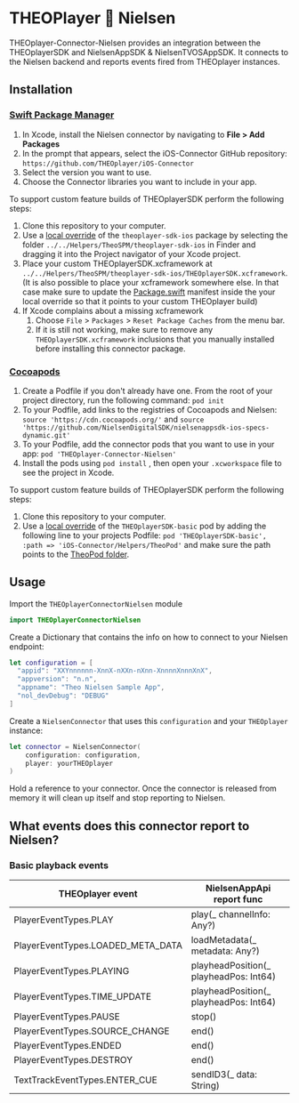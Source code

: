 # THEOPlayer 🤝 Nielsen

THEOplayer-Connector-Nielsen provides an integration between the THEOplayerSDK and NielsenAppSDK & NielsenTVOSAppSDK. It connects to the Nielsen backend and reports events fired from THEOplayer instances.

## Installation

### [Swift Package Manager](https://swift.org/package-manager/)

1. In Xcode, install the Nielsen connector by navigating to **File > Add Packages**
2. In the prompt that appears, select the iOS-Connector GitHub repository: `https://github.com/THEOplayer/iOS-Connector`
3. Select the version you want to use.
4. Choose the Connector libraries you want to include in your app.

To support custom feature builds of THEOplayerSDK perform the following steps:

1. Clone this repository to your computer.
2. Use a [local override](https://developer.apple.com/documentation/xcode/editing-a-package-dependency-as-a-local-package) of the `theoplayer-sdk-ios` package by selecting the folder `../../Helpers/TheoSPM/theoplayer-sdk-ios` in Finder and dragging it into the Project navigator of your Xcode project.
3. Place your custom THEOplayerSDK.xcframework at `../../Helpers/TheoSPM/theoplayer-sdk-ios/THEOplayerSDK.xcframework`. (It is also possible to place your xcframework somewhere else. In that case make sure to update the [Package.swift](../../Helpers/TheoSPM/theoplayer-sdk-ios/Package.swift) manifest inside the your local override so that it points to your custom THEOplayer build)
4. If Xcode complains about a missing xcframework
   1. Choose `File` > `Packages` > `Reset Package Caches` from the menu bar.
   2. If it is still not working, make sure to remove any `THEOplayerSDK.xcframework` inclusions that you manually installed before installing this connector package.

### [Cocoapods](https://guides.cocoapods.org/using/getting-started.html#getting-started)

1. Create a Podfile if you don't already have one. From the root of your project directory, run the following command: `pod init`
2. To your Podfile, add links to the registries of Cocoapods and Nielsen: `source 'https://cdn.cocoapods.org/'` and `source 'https://github.com/NielsenDigitalSDK/nielsenappsdk-ios-specs-dynamic.git'`
3. To your Podfile, add the connector pods that you want to use in your app: `pod 'THEOplayer-Connector-Nielsen'`
4. Install the pods using `pod install` , then open your `.xcworkspace` file to see the project in Xcode.

To support custom feature builds of THEOplayerSDK perform the following steps:

1. Clone this repository to your computer.
2. Use a [local override](https://guides.cocoapods.org/using/the-podfile.html#using-the-files-from-a-folder-local-to-the-machine) of the `THEOplayerSDK-basic` pod by adding the following line to your projects Podfile: `pod 'THEOplayerSDK-basic', :path => 'iOS-Connector/Helpers/TheoPod'` and make sure the path points to the [TheoPod folder](../../Helpers/TheoPod).

## Usage

Import the `THEOplayerConnectorNielsen` module

```swift
import THEOplayerConnectorNielsen
```

Create a Dictionary that contains the info on how to connect to your Nielsen endpoint:

```swift
let configuration = [
  "appid": "XXYnnnnnn-XnnX-nXXn-nXnn-XnnnnXnnnXnX",
  "appversion": "n.n",
  "appname": "Theo Nielsen Sample App",
  "nol_devDebug": "DEBUG"
]
```

Create a `NielsenConnector` that uses this `configuration` and your `THEOplayer` instance:

```swift
let connector = NielsenConnector(
    configuration: configuration,
    player: yourTHEOplayer
)
```

Hold a reference to your connector. Once the connector is released from memory it will clean up itself and stop reporting to Nielsen.

## What events does this connector report to Nielsen?

### Basic playback events

| THEOplayer event                  | NielsenAppApi report func              |
| --------------------------------- | -------------------------------------- |
| PlayerEventTypes.PLAY             | play(_ channelInfo: Any?)              |
| PlayerEventTypes.LOADED_META_DATA | loadMetadata(_ metadata: Any?)         |
| PlayerEventTypes.PLAYING          | playheadPosition(_ playheadPos: Int64) |
| PlayerEventTypes.TIME_UPDATE      | playheadPosition(_ playheadPos: Int64) |
| PlayerEventTypes.PAUSE            | stop()                                 |
| PlayerEventTypes.SOURCE_CHANGE    | end()                                  |
| PlayerEventTypes.ENDED            | end()                                  |
| PlayerEventTypes.DESTROY          | end()                                  |
| TextTrackEventTypes.ENTER_CUE     | sendID3(_ data: String)                |
